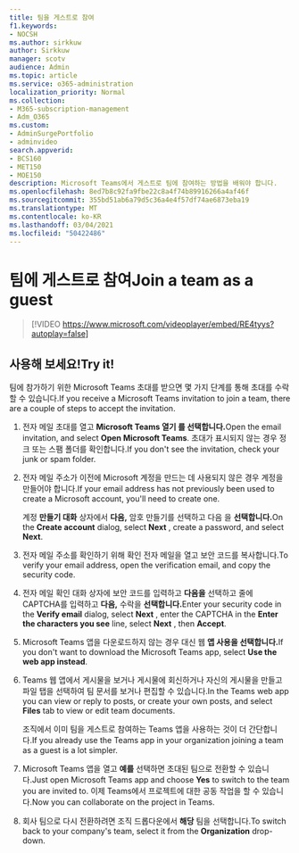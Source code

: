 ```yaml
---
title: 팀을 게스트로 참여
f1.keywords:
- NOCSH
ms.author: sirkkuw
author: Sirkkuw
manager: scotv
audience: Admin
ms.topic: article
ms.service: o365-administration
localization_priority: Normal
ms.collection:
- M365-subscription-management
- Adm_O365
ms.custom:
- AdminSurgePortfolio
- adminvideo
search.appverid:
- BCS160
- MET150
- MOE150
description: Microsoft Teams에서 게스트로 팀에 참여하는 방법을 배워야 합니다.
ms.openlocfilehash: 8ed7b8c92fa9fbe22c8a4f74b89916266a4af46f
ms.sourcegitcommit: 355bd51ab6a79d5c36a4e4f57df74ae6873eba19
ms.translationtype: MT
ms.contentlocale: ko-KR
ms.lasthandoff: 03/04/2021
ms.locfileid: "50422486"
---
```

# <a name="join-a-team-as-a-guest"></a><span data-ttu-id="b8937-103">팀에 게스트로 참여</span><span class="sxs-lookup"><span data-stu-id="b8937-103">Join a team as a guest</span></span>

> [!VIDEO https://www.microsoft.com/videoplayer/embed/RE4tyys?autoplay=false]

## <a name="try-it"></a><span data-ttu-id="b8937-104">사용해 보세요!</span><span class="sxs-lookup"><span data-stu-id="b8937-104">Try it!</span></span>

<span data-ttu-id="b8937-105">팀에 참가하기 위한 Microsoft Teams 초대를 받으면 몇 가지 단계를 통해 초대를 수락할 수 있습니다.</span><span class="sxs-lookup"><span data-stu-id="b8937-105">If you receive a Microsoft Teams invitation to join a team, there are a couple of steps to accept the invitation.</span></span>

1. <span data-ttu-id="b8937-106">전자 메일 초대를 열고 **Microsoft Teams 열기 를 선택합니다.**</span><span class="sxs-lookup"><span data-stu-id="b8937-106">Open the email invitation, and select  **Open Microsoft Teams**.</span></span> <span data-ttu-id="b8937-107">초대가 표시되지 않는 경우 정크 또는 스팸 폴더를 확인합니다.</span><span class="sxs-lookup"><span data-stu-id="b8937-107">If you don't see the invitation, check your junk or spam folder.</span></span>
  1. <span data-ttu-id="b8937-108">전자 메일 주소가 이전에 Microsoft 계정을 만드는 데 사용되지 않은 경우 계정을 만들어야 합니다.</span><span class="sxs-lookup"><span data-stu-id="b8937-108">If your email address has not previously been used to create a Microsoft account, you'll need to create one.</span></span>

     <span data-ttu-id="b8937-109">계정 **만들기 대화** 상자에서 **다음,** 암호 만들기를 선택하고 다음 을 **선택합니다.**</span><span class="sxs-lookup"><span data-stu-id="b8937-109">On the  **Create account**  dialog, select  **Next** , create a password, and select  **Next**.</span></span>
  1. <span data-ttu-id="b8937-110">전자 메일 주소를 확인하기 위해 확인 전자 메일을 열고 보안 코드를 복사합니다.</span><span class="sxs-lookup"><span data-stu-id="b8937-110">To verify your email address, open the verification email, and copy the security code.</span></span>
  1. <span data-ttu-id="b8937-111">전자 메일 확인  대화 상자에 보안 코드를 입력하고 **다음을** 선택하고 줄에 CAPTCHA를 입력하고  **다음,** 수락을 **선택합니다.**</span><span class="sxs-lookup"><span data-stu-id="b8937-111">Enter your security code in the  **Verify email**  dialog, select  **Next** , enter the CAPTCHA in the  **Enter the characters you see**  line, select  **Next** , then  **Accept**.</span></span>
1. <span data-ttu-id="b8937-112">Microsoft Teams 앱을 다운로드하지 않는 경우 대신 웹 **앱 사용을 선택합니다.**</span><span class="sxs-lookup"><span data-stu-id="b8937-112">If you don't want to download the Microsoft Teams app, select  **Use the web app instead**.</span></span>
1. <span data-ttu-id="b8937-113">Teams 웹 앱에서 게시물을 보거나 게시물에 회신하거나 자신의 게시물을  만들고 파일 탭을 선택하여 팀 문서를 보거나 편집할 수 있습니다.</span><span class="sxs-lookup"><span data-stu-id="b8937-113">In the Teams web app you can view or reply to posts, or create your own posts, and select  **Files**  tab to view or edit team documents.</span></span>

    <span data-ttu-id="b8937-114">조직에서 이미 팀을 게스트로 참여하는 Teams 앱을 사용하는 것이 더 간단합니다.</span><span class="sxs-lookup"><span data-stu-id="b8937-114">If you already use the Teams app in your organization joining a team as a guest is a lot simpler.</span></span>

1. <span data-ttu-id="b8937-115">Microsoft Teams 앱을 열고  **예를**  선택하면 초대된 팀으로 전환할 수 있습니다.</span><span class="sxs-lookup"><span data-stu-id="b8937-115">Just open Microsoft Teams app and choose  **Yes**  to switch to the team you are invited to.</span></span>  <span data-ttu-id="b8937-116">이제 Teams에서 프로젝트에 대한 공동 작업을 할 수 있습니다.</span><span class="sxs-lookup"><span data-stu-id="b8937-116">Now you can collaborate on the project in Teams.</span></span>
2. <span data-ttu-id="b8937-117">회사 팀으로 다시 전환하려면 조직 드롭다운에서  **해당**  팀을 선택합니다.</span><span class="sxs-lookup"><span data-stu-id="b8937-117">To switch back to your company's team, select it from the  **Organization**  drop-down.</span></span>